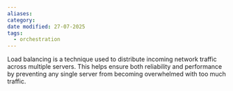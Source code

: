```yaml
---
aliases: 
category: 
date modified: 27-07-2025
tags:
  - orchestration
---
```

Load balancing is a technique used to distribute incoming network traffic across multiple servers. This helps ensure both reliability and performance by preventing any single server from becoming overwhelmed with too much traffic.

